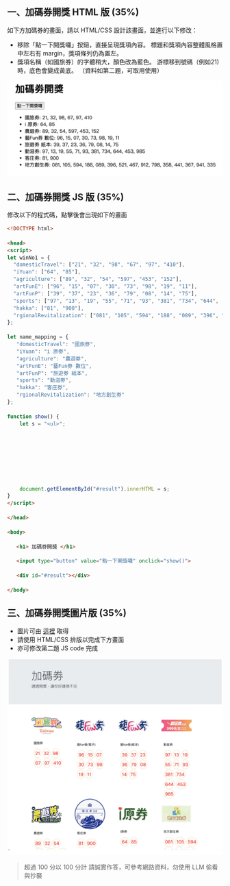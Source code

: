 
## 一、加碼券開獎 HTML 版 (35%)
如下方加碼券的畫面，請以 HTML/CSS 設計該畫面，並進行以下修改：
* 移除「點一下開獎囉」按鈕，直接呈現獎項內容。
標題和獎項內容整體風格置中左右有 margin，獎項條列仍為置左。
* 獎項名稱（如國旅券）的字體稍大，顏色改為藍色。
游標移到號碼（例如21) 時，底色會變成黃底。
（資料如第二題，可取用使用）

![](加碼卷1.png)

## 二、加碼券開獎 JS 版 (35%)
修改以下的程式碼，點擊後會出現如下的畫面

```html
<!DOCTYPE html>

<head>
<script>
let winNo1 = {
  "domesticTravel": ["21", "32", "98", "67", "97", "410"],
  "iYuan": ["64", "85"],
  "agriculture": ["89", "32", "54", "597", "453", "152"],
  "artFunE": ["96", "15", "07", "30", "73", "98", "19", "11"],
  "artFunP": ["39", "37", "23", "36", "79", "08", "14", "75"],
  "sports": ["97", "13", "19", "55", "71", "93", "381", "734", "644",   "453", "985"],
  "hakka": ["81", "900"],
  "rgionalRevitalization": ["081", "105", "594", "188", "089", "396", "521", "467", "912", "798", "358", "441", "367", "941", "335"]
};

let name_mapping = {
   "domesticTravel": "國旅劵",
   "iYuan": "i 原劵",
   "agriculture": "農遊劵",
   "artFunE": "藝Fun劵 數位",
   "artFunP": "旅遊劵 紙本",
   "sports": "動滋劵",
   "hakka": "客庄劵",
   "rgionalRevitalization": "地方創生劵"
};

function show() {
    let s = "<ul>";








    document.getElementById("#result").innerHTML = s;
}
</script>

</head>

<body>

   <h1> 加碼劵開獎 </h1>

   <input type="button" value="點一下開獎囉" onclick="show()">

   <div id="#result"></div>

</body>
```

## 三、加碼券開獎圖片版 (35%)

* 圖片可由 [這裡](https://drive.google.com/drive/folders/1Gd9Gt1jdhg7e_xUW_ubzoPK42ON7VP-W?usp=sharing) 取得
* 請使用 HTML/CSS 排版以完成下方畫面
* 亦可修改第二題 JS code 完成

![](加碼卷2.png)

> 超過 100 分以 100 分計
> 請誠實作答，可參考網路資料，勿使用 LLM 偷看與抄襲
